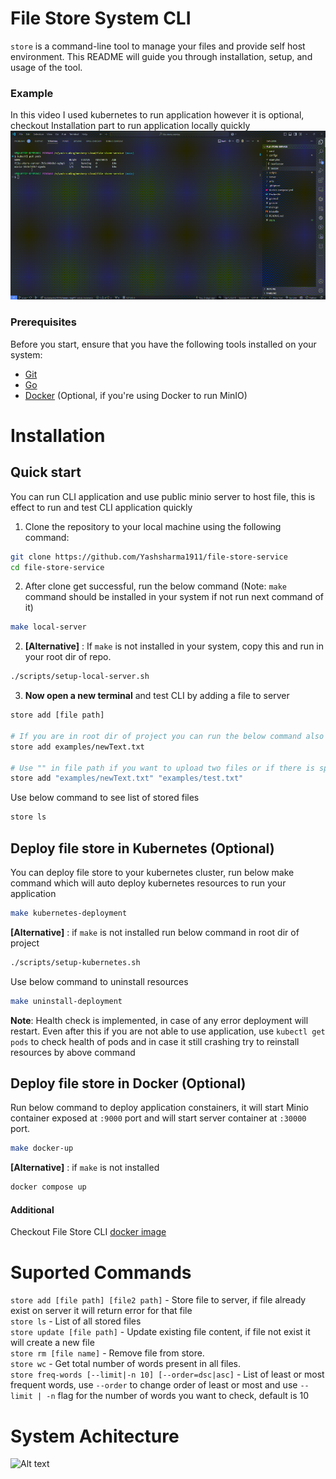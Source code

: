 # File Store System CLI

`store` is a command-line tool to manage your files and provide self host environment. This README will guide you through installation, setup, and usage of the tool.

### Example
In this video I used kubernetes to run application however it is optional, checkout Installation part to run application locally quickly
<br>
![Description of GIF](assets/example-recording.gif)

### Prerequisites

Before you start, ensure that you have the following tools installed on your system:

- [Git](https://git-scm.com/)
- [Go](https://golang.org/dl/)
- [Docker](https://www.docker.com/products/docker-desktop) (Optional, if you're using Docker to run MinIO)

# Installation
## Quick start
You can run CLI application and use public minio server to host file, this is effect to run and test CLI application quickly

1. Clone the repository to your local machine using the following command:
```bash
git clone https://github.com/Yashsharma1911/file-store-service
cd file-store-service
```
2. After clone get successful, run the below command (Note: `make` command should be installed in your system if not run next command of it)

```bash
make local-server
```

2. **[Alternative]** : If `make` is not installed in your system, copy this and run in your root dir of repo.
```bash
./scripts/setup-local-server.sh
```

3. **Now open a new terminal** and test CLI by adding a file to server
```bash
store add [file path]

# If you are in root dir of project you can run the below command also
store add examples/newText.txt

# Use "" in file path if you want to upload two files or if there is space or a special character in your path
store add "examples/newText.txt" "examples/test.txt"
```

Use below command to see list of stored files
```bash
store ls
```

## Deploy file store in Kubernetes (Optional)

You can deploy file store to your kubernetes cluster, run below make command which will auto deploy kubernetes resources to run your application

```bash
make kubernetes-deployment
```

**[Alternative]** : if `make` is not installed run below command in root dir of project
```bash
./scripts/setup-kubernetes.sh
```

Use below command to uninstall resources

```bash
make uninstall-deployment
```

**Note**: Health check is implemented, in case of any error deployment will restart. Even after this if you are not able to use application, use `kubectl get pods` to check health of pods and in case it still crashing try to reinstall resources by above command

## Deploy file store in Docker (Optional)

Run below command to deploy application constainers, it will start Minio container exposed at `:9000` port and will start server container at `:30000` port.

```bash
make docker-up
```
**[Alternative]** : if `make` is not installed
```bash
docker compose up
```
#### Additional
Checkout File Store CLI [docker image](https://hub.docker.com/repository/docker/yashsharma1911/file-store/general)

# Suported Commands
`store add [file path] [file2 path]` - Store file to server, if file already exist on server it will return error for that file<br>
`store ls` - List of all stored files<br>
`store update [file path]` - Update existing file content, if file not exist it will create a new file<br>
`store rm [file name]` - Remove file from store.<br>
`store wc` - Get total number of words present in all files. <br>
`store freq-words [--limit|-n 10] [--order=dsc|asc]` - List of least or most frequent words, use `--order` to change order of least or most and use `--limit | -n` flag for the number of words you want to check, default is 10 <br>

# System Achitecture
<img src="https://github.com/user-attachments/assets/6ca653c2-95fd-4a9a-90e1-d86c01b851ab" alt="Alt text" width="700"/>
